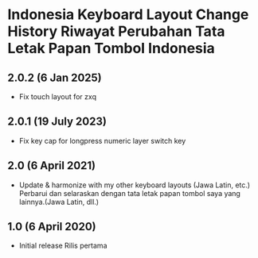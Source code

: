 Indonesia Keyboard Layout Change History
Riwayat Perubahan Tata Letak Papan Tombol Indonesia
=======================================

2.0.2 (6 Jan 2025)
---------------------------------
* Fix touch layout for zxq

2.0.1 (19 July 2023)
---------------------------------
* Fix key cap for longpress numeric layer switch key

2.0 (6 April 2021)
---------------------------------
* Update & harmonize with my other keyboard layouts (Jawa Latin, etc.)
  Perbarui dan selaraskan dengan tata letak papan tombol saya yang lainnya.(Jawa Latin, dll.)

1.0 (6 April 2020)
---------------------------------
* Initial release
  Rilis pertama
